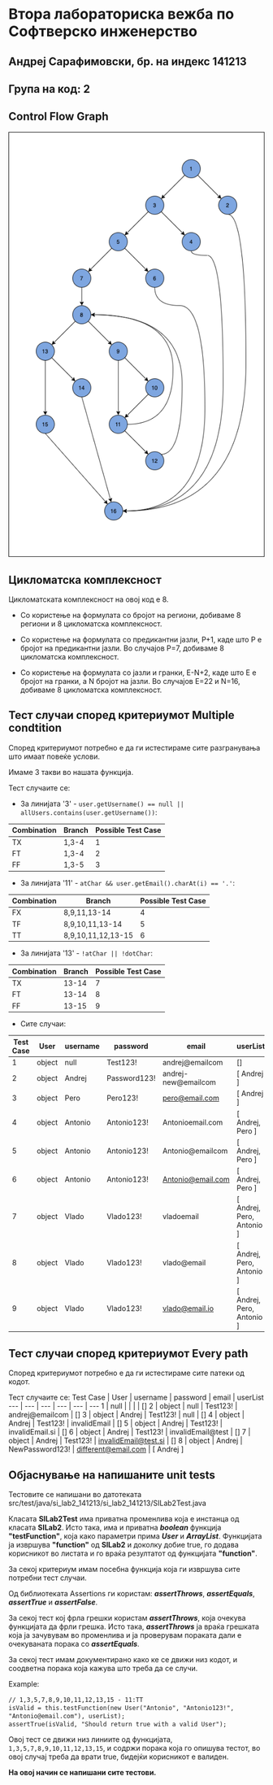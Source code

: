 # Втора лабораториска вежба по Софтверско инженерство

## Андреј Сарафимовски, бр. на индекс 141213

## Група на код: 2

##  Control Flow Graph

![alt text](https://github.com/MrAndrej20/SI_lab2_141213/blob/master/control-flow-diagram.png?raw=true)

## Цикломатска комплексност

Цикломатската комплексност на овој код е 8.

* Со користење на формулата со бројот на региони, добиваме 8 региони и 8 цикломатска комплексност.

* Со користење на формулата со предикантни јазли, P+1, каде што P е бројот на предикантни јазли. Во случајов P=7, добиваме 8 цикломатска комплексност.

* Со користење на формулата со јазли и гранки, E-N+2, каде што E е бројот на гранки, а N бројот на јазли. Во случајов E=22 и N=16, добиваме 8 цикломатска комплексност.

## Тест случаи според критериумот Multiple condtition 

Според критериумот потребно е да ги истестираме сите разгранувања што имаат повеќе услови.

Имаме 3 такви во нашата функција.

Тест случаите се:
* За линијата '3' - `user.getUsername() == null || allUsers.contains(user.getUsername())`:

Combination | Branch | Possible Test Case
 --- | --- | ---
TX | 1,3-4 | 1
FT | 1,3-4 | 2
FF | 1,3-5 | 3

* За линијата '11' - `atChar && user.getEmail().charAt(i) == '.'`:

Combination | Branch | Possible Test Case
 --- | --- | ---
FX | 8,9,11,13-14 | 4
TF | 8,9,10,11,13-14 | 5
TT | 8,9,10,11,12,13-15 | 6

* За линијата '13' - `!atChar || !dotChar`:

Combination | Branch | Possible Test Case
 --- | --- | ---
TX | 13-14 | 7
FT | 13-14 | 8
FF | 13-15 | 9

* Сите случаи:

Test Case  | User |  username | password | email | userList
 --- | --- | --- | --- | --- | ---
1 | object | null | Test123! | andrej@emailcom | []
2 | object | Andrej | Password123! | andrej-new@emailcom | [ Andrej ]
3 | object | Pero | Pero123! | pero@email.com | [ Andrej ]
4 | object | Antonio | Antonio123! | Antonioemail.com | [ Andrej, Pero ]
5 | object | Antonio | Antonio123! | Antonio@emailcom | [ Andrej, Pero ]
6 | object | Antonio | Antonio123! | Antonio@email.com | [ Andrej, Pero ]
7 | object | Vlado | Vlado123! | vladoemail | [ Andrej, Pero, Antonio ]
8 | object | Vlado | Vlado123! | vlado@email | [ Andrej, Pero, Antonio ]
9 | object | Vlado | Vlado123! | vlado@email.io | [ Andrej, Pero, Antonio ]

## Тест случаи според критериумот Every path

Според критериумот потребно е да ги истестираме сите патеки од кодот.

Тест случаите се:
Test Case  | User |  username | password | email | userList
 --- | --- | --- | --- | --- | ---
1 | null | | | | []
2 | object | null | Test123! | andrej@emailcom | []
3 | object | Andrej | Test123! | null | []
4 | object | Andrej | Test123! | invalidEmail | []
5 | object | Andrej | Test123! | invalidEmail.si | []
6 | object | Andrej | Test123! | invalidEmail@test | []
7 | object | Andrej | Test123! | invalidEmail@test.si | []
8 | object | Andrej | NewPassword123! | different@email.com | [ Andrej ]


## Објаснување на напишаните unit tests

Тестовите се напишани во датотеката src/test/java/si_lab2_141213/si_lab2_141213/SILab2Test.java

Класата **SILab2Test** има приватна променлива која е инстанца од класата **SILab2**. Исто така, има и приватна ***boolean*** функција **"testFunction"**, која како параметри прима ***User*** и ***ArrayList<String>***. Функцијата ја извршува **"function"** од **SILab2** и доколку добие true, го додава корисникот во листата и го враќа резултатот од функцијата **"function"**.

За секој критериум имам посебна функција која ги извршува сите потребни тест случаи.

Од библиотеката Assertions ги користам: ***assertThrows***, ***assertEquals***, ***assertTrue*** и ***assertFalse***.

За секој тест кој фрла грешки користам ***assertThrows***, која очекува функцијата да фрли грешка. Исто така, ***assertThrows*** ја враќа грешката која ја зачувувам во променлива и ја проверувам пораката дали е очекуваната порака со ***assertEquals***.

За секој тест имам документирано како ке се движи низ кодот, и соодветна порака која кажува што треба да се случи.

Example: 
```
// 1,3,5,7,8,9,10,11,12,13,15 - 11:TT
isValid = this.testFunction(new User("Antonio", "Antonio123!", "Antonio@email.com"), userList);
assertTrue(isValid, "Should return true with a valid User");
```
Овој тест се движи низ линиите од функцијата, `1,3,5,7,8,9,10,11,12,13,15`, и содржи порака која го опишува тестот, во овој случај треба да врати true, бидејќи корисникот е валиден.

**На овој начин се напишани сите тестови.**